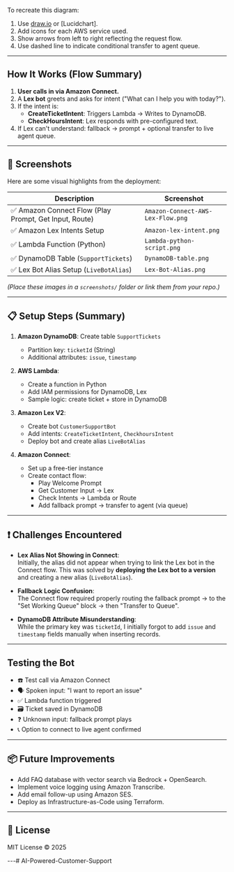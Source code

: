 
To recreate this diagram:
1. Use [draw.io](https://draw.io) or [Lucidchart].
2. Add icons for each AWS service used.
3. Show arrows from left to right reflecting the request flow.
4. Use dashed line to indicate conditional transfer to agent queue.

---

##  How It Works (Flow Summary)

1. **User calls in via Amazon Connect.**
2. A **Lex bot** greets and asks for intent ("What can I help you with today?").
3. If the intent is:
   - **CreateTicketIntent**: Triggers Lambda → Writes to DynamoDB.
   - **CheckHoursIntent**: Lex responds with pre-configured text.
4. If Lex can't understand: fallback → prompt + optional transfer to live agent queue.

---

## 📸 Screenshots

Here are some visual highlights from the deployment:

| Description | Screenshot |
|------------|------------|
| ✅ Amazon Connect Flow (Play Prompt, Get Input, Route) | `Amazon-Connect-AWS-Lex-Flow.png` |
| ✅ Amazon Lex Intents Setup | `Amazon-lex-intent.png` |
| ✅ Lambda Function (Python) | `Lambda-python-script.png` |
| ✅ DynamoDB Table (`SupportTickets`) | `DynamoDB-table.png` |
| ✅ Lex Bot Alias Setup (`LiveBotAlias`) | `Lex-Bot-Alias.png` |

*(Place these images in a `screenshots/` folder or link them from your repo.)*

---

## 📋 Setup Steps (Summary)

1. **Amazon DynamoDB**: Create table `SupportTickets`  
   - Partition key: `ticketId` (String)
   - Additional attributes: `issue`, `timestamp`

2. **AWS Lambda**:  
   - Create a function in Python
   - Add IAM permissions for DynamoDB, Lex
   - Sample logic: create ticket + store in DynamoDB

3. **Amazon Lex V2**:  
   - Create bot `CustomerSupportBot`
   - Add intents: `CreateTicketIntent`, `CheckhoursIntent`
   - Deploy bot and create alias `LiveBotAlias`

4. **Amazon Connect**:  
   - Set up a free-tier instance
   - Create contact flow:
     - Play Welcome Prompt
     - Get Customer Input → Lex
     - Check Intents → Lambda or Route
     - Add fallback prompt → transfer to agent (via queue)

---

## ❗ Challenges Encountered

- **Lex Alias Not Showing in Connect**:  
  Initially, the alias did not appear when trying to link the Lex bot in the Connect flow. This was solved by **deploying the Lex bot to a version** and creating a new alias (`LiveBotAlias`).

- **Fallback Logic Confusion**:  
  The Connect flow required properly routing the fallback prompt → to the "Set Working Queue" block → then "Transfer to Queue".

- **DynamoDB Attribute Misunderstanding**:  
  While the primary key was `ticketId`, I initially forgot to add `issue` and `timestamp` fields manually when inserting records.

---

##  Testing the Bot

- ☎️ Test call via Amazon Connect
- 🗣️ Spoken input: "I want to report an issue"
- ✅ Lambda function triggered
- 🗃️ Ticket saved in DynamoDB
- ❓ Unknown input: fallback prompt plays
- 📞 Option to connect to live agent confirmed

---

## 📦 Future Improvements

- Add FAQ database with vector search via Bedrock + OpenSearch.
- Implement voice logging using Amazon Transcribe.
- Add email follow-up using Amazon SES.
- Deploy as Infrastructure-as-Code using Terraform.

---

## 📃 License

MIT License © 2025

---# AI-Powered-Customer-Support
